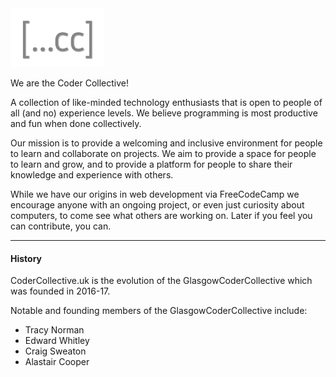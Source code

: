 <img src="https://raw.githubusercontent.com/CoderCollective-uk/.github/main/profile/assets/logo-nobg.svg" width="150"/>

We are the Coder Collective!

A collection of like-minded technology enthusiasts that is open to people of all (and no)
experience levels. We believe programming is most productive and fun when done collectively.

Our mission is to provide a welcoming and inclusive environment for people to learn and
collaborate on projects. We aim to provide a space for people to learn and grow, and to
provide a platform for people to share their knowledge and experience with others.

While we have our origins in web development via FreeCodeCamp we encourage anyone with 
an ongoing project, or even just curiosity about computers, to come see what others are 
working on. Later if you feel you can contribute, you can.


---
#### History

CoderCollective.uk is the evolution of the GlasgowCoderCollective which was founded in 2016-17.

Notable and founding members of the GlasgowCoderCollective include:

* Tracy Norman
* Edward Whitley
* Craig Sweaton
* Alastair Cooper

